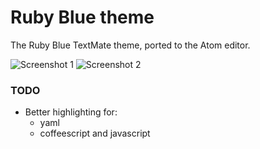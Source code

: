 # Ruby Blue theme

The Ruby Blue TextMate theme, ported to the Atom editor.

![Screenshot 1](https://dl.dropboxusercontent.com/u/4047879/Atom/screenshot-1.png)
![Screenshot 2](https://dl.dropboxusercontent.com/u/4047879/Atom/screenshot-2.png)

### TODO

- Better highlighting for:
  - yaml
  - coffeescript and javascript
